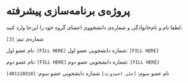 # پروژه‌ی برنامه‌سازی پیشرفته
لطفا نام و نام‌خانوادگی و شماره‌ی دانشجووی اعضای گروه خود را این‌جا وارد کنید:

شماره‌ی تیم: `[3]`

نام عضو اول: `[FILL HERE]`
شماره دانشجویی عضو اول: `[FILL HERE]`

نام عضو دوم: `[FILL HERE]`
شماره دانشجویی عضو دوم: `[FILL HERE]`

نام عضو سوم: `[علی احمدوند]`
شماره دانشجویی عضو سوم: `[401110318]`
